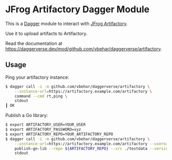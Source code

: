 # JFrog Artifactory Dagger Module

This is a [Dagger](https://dagger.io/) module to interact with [JFrog Artifactory](https://jfrog.com/artifactory/).

Use it to upload artifacts to Artifactory.

Read the documentation at <https://daggerverse.dev/mod/github.com/vbehar/daggerverse/artifactory>.

## Usage

Ping your artifactory instance:

```bash
$ dagger call -i -m github.com/vbehar/daggerverse/artifactory \
    --instance-url=https://artifactory.example.com/artifactory \
    command --cmd rt,ping \
    stdout
┃ OK
```

Publish a Go library:

```bash
$ export ARTIFACTORY_USER=YOUR_USER
$ export ARTIFACTORY_PASSWORD=xyz
$ export ARTIFACTORY_REPO=YOUR_ARTIFACTORY_REPO
$ dagger call -i -m github.com/vbehar/daggerverse/artifactory \
    --instance-url=https://artifactory.example.com/artifactory --username=${ARTIFACTORY_USER} --password=ARTIFACTORY_PASSWORD \
    publish-go-lib --repo ${ARTIFACTORY_REPO} --src ./testdata --version v0.0.1 \
    stdout
```
